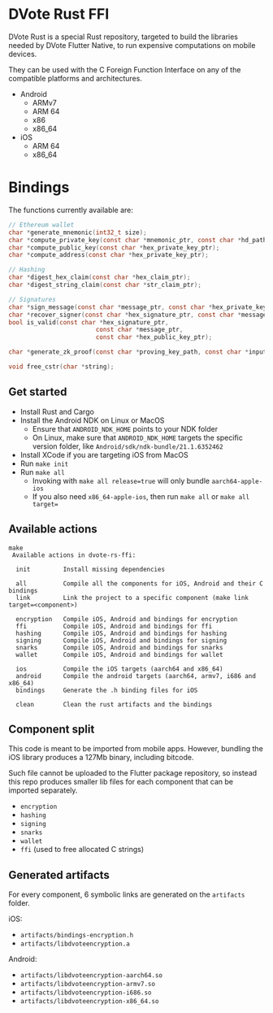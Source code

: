 # DVote Rust FFI

DVote Rust is a special Rust repository, targeted to build the libraries needed by DVote Flutter Native, to run expensive computations on mobile devices. 

They can be used with the C Foreign Function Interface on any of the compatible platforms and architectures. 
- Android
  - ARMv7
  - ARM 64
  - x86
  - x86_64
- iOS
  - ARM 64
  - x86_64

# Bindings

The functions currently available are: 

```C
// Ethereum wallet
char *generate_mnemonic(int32_t size);
char *compute_private_key(const char *mnemonic_ptr, const char *hd_path_ptr);
char *compute_public_key(const char *hex_private_key_ptr);
char *compute_address(const char *hex_private_key_ptr);

// Hashing
char *digest_hex_claim(const char *hex_claim_ptr);
char *digest_string_claim(const char *str_claim_ptr);

// Signatures
char *sign_message(const char *message_ptr, const char *hex_private_key_ptr);
char *recover_signer(const char *hex_signature_ptr, const char *message_ptr);
bool is_valid(const char *hex_signature_ptr,
                        const char *message_ptr,
                        const char *hex_public_key_ptr);

char *generate_zk_proof(const char *proving_key_path, const char *inputs);

void free_cstr(char *string);
```

## Get started

- Install Rust and Cargo
- Install the Android NDK on Linux or MacOS
  - Ensure that `ANDROID_NDK_HOME` points to your NDK folder
  - On Linux, make sure that `ANDROID_NDK_HOME` targets the specific version folder, like `Android/sdk/ndk-bundle/21.1.6352462`
- Install XCode if you are targeting iOS from MacOS
- Run `make init`
- Run `make all`
  - Invoking with `make all release=true` will only bundle `aarch64-apple-ios`
  - If you also need `x86_64-apple-ios`, then run `make all` or `make all target=`

## Available actions

```
make
 Available actions in dvote-rs-ffi:

  init         Install missing dependencies
  
  all          Compile all the components for iOS, Android and their C bindings
  link         Link the project to a specific component (make link target=<component>)
  
  encryption   Compile iOS, Android and bindings for encryption
  ffi          Compile iOS, Android and bindings for ffi
  hashing      Compile iOS, Android and bindings for hashing
  signing      Compile iOS, Android and bindings for signing
  snarks       Compile iOS, Android and bindings for snarks
  wallet       Compile iOS, Android and bindings for wallet
  
  ios          Compile the iOS targets (aarch64 and x86_64)
  android      Compile the android targets (aarch64, armv7, i686 and x86_64)
  bindings     Generate the .h binding files for iOS
  
  clean        Clean the rust artifacts and the bindings

```

## Component split

This code is meant to be imported from mobile apps. However, bundling the iOS library produces a 127Mb binary, including bitcode.

Such file cannot be uploaded to the Flutter package repository, so instead this repo produces smaller lib files for each component that can be imported separately.

- `encryption`
- `hashing`
- `signing`
- `snarks`
- `wallet`
- `ffi` (used to free allocated C strings)

## Generated artifacts

For every component, 6 symbolic links are generated on the `artifacts` folder.

iOS:
- `artifacts/bindings-encryption.h`
- `artifacts/libdvoteencryption.a`

Android:
- `artifacts/libdvoteencryption-aarch64.so`
- `artifacts/libdvoteencryption-armv7.so`
- `artifacts/libdvoteencryption-i686.so`
- `artifacts/libdvoteencryption-x86_64.so`
